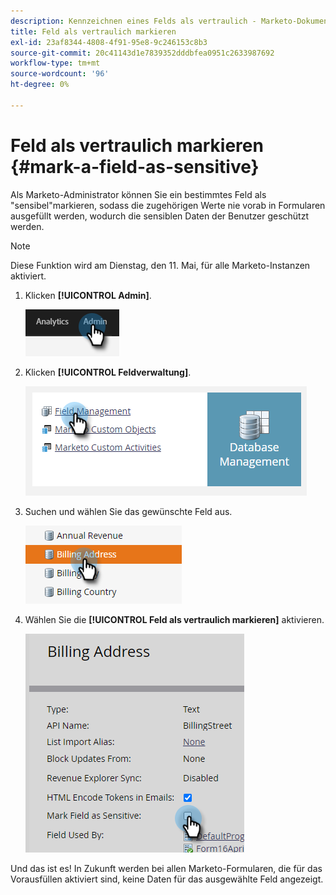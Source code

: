```yaml
---
description: Kennzeichnen eines Felds als vertraulich - Marketo-Dokumente - Produktdokumentation
title: Feld als vertraulich markieren
exl-id: 23af8344-4808-4f91-95e8-9c246153c8b3
source-git-commit: 20c41143d1e7839352dddbfea0951c2633987692
workflow-type: tm+mt
source-wordcount: '96'
ht-degree: 0%

---
```


# Feld als vertraulich markieren {#mark-a-field-as-sensitive}

Als Marketo-Administrator können Sie ein bestimmtes Feld als &quot;sensibel&quot;markieren, sodass die zugehörigen Werte nie vorab in Formularen ausgefüllt werden, wodurch die sensiblen Daten der Benutzer geschützt werden.

>[!NOTE]
>
>Diese Funktion wird am Dienstag, den 11. Mai, für alle Marketo-Instanzen aktiviert.

1. Klicken **[!UICONTROL Admin]**.

   ![](assets/mark-a-field-as-sensitive-1.png)

1. Klicken **[!UICONTROL Feldverwaltung]**.

   ![](assets/mark-a-field-as-sensitive-2.png)

1. Suchen und wählen Sie das gewünschte Feld aus.

   ![](assets/mark-a-field-as-sensitive-3.png)

1. Wählen Sie die **[!UICONTROL Feld als vertraulich markieren]** aktivieren.

   ![](assets/mark-a-field-as-sensitive-4.png)

Und das ist es! In Zukunft werden bei allen Marketo-Formularen, die für das Vorausfüllen aktiviert sind, keine Daten für das ausgewählte Feld angezeigt.
